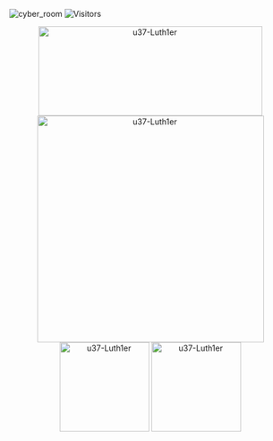 ![cyber_room](https://mir-s3-cdn-cf.behance.net/project_modules/1400/bbefa799786133.5efa9bf3d1b49.gif)
![Visitors](https://visitor-badge.glitch.me/badge?page_id=u37-Luth1er)



<div align="center">
<img  src="https://github-readme-stats.vercel.app/api?username=u37-Luth1er&theme=omni&show_icons=true&hide_border=true&count_private=true" alt="u37-Luth1er" width="400" height="160"/>
<img  src="https://github-readme-streak-stats.herokuapp.com/?user=u37-Luth1er&theme=omni&hide_border=true" alt="u37-Luth1er" width="405" />
<img src="https://github-readme-tech-stack.vercel.app/api/cards?title=Stack&lineCount=5&theme=cyberpunk&bg=%23191622&badge=%23472A43&border=%23191622&titleColor=%23FF79C6&line1=python%2Cpython%2Cffde57%3Btypescript%2Ctypescript%2C228bff%3Bnode.js%2Cnode.js%2C23ff62%3Breact%2Creact%2C32a3ff%3B&line2=c%2Cc%2C68a063%3Bjavascript%2Cjavascript%2Cf7df1e%3Bphp%2Cphp%2C787cb5%3Bjquery%2Cjquery%2C0769ad%3B&line3=mysql%2Cmysql%2Cff5733%3Bpostgresql%2Cpostgresql%2C3b91ff%3Bredis%2Credis%2Cff4141%3Bmongodb%2Cmongodb%2C43ff30%3B&line4=sqlite%2Csqlite%2C003B57%3Bdocker%2Cdocker%2C2496ED%3Bkubernetes%2Ckubernetes%2C326CE5%3B&line5=jenkins%2Cjenkins%2CD24939%3Bterraform%2Cterraform%2C7B42BC%3Bshell%2Cshell%2C5858b5%3Bjoomla%2Cjoomla%2Cff7a16%3B&line6=wordpress%2Cwordpress%2C21759B%3B" alt="u37-Luth1er" height="160"/>



<img src="https://github-readme-stats.vercel.app/api/top-langs/?username=u37-Luth1er&theme=omni&show_icons=true&hide_border=true&layout=compact" alt="u37-Luth1er" height="160"/>
</div>
